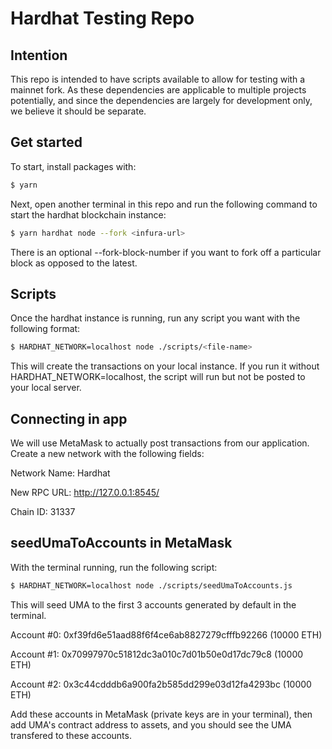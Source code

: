# Hardhat Testing Repo

## Intention

<p>This repo is intended to have scripts available to allow for testing with a mainnet fork. As these dependencies are applicable to multiple projects potentially, and since the dependencies are largely for development only, we believe it should be separate.</p>

## Get started

To start, install packages with:

```sh
$ yarn
```

Next, open another terminal in this repo and run the following command to start the hardhat blockchain instance:

```sh
$ yarn hardhat node --fork <infura-url>
```

There is an optional --fork-block-number if you want to fork off a particular block as opposed to the latest.

## Scripts

Once the hardhat instance is running, run any script you want with the following format:

```sh
$ HARDHAT_NETWORK=localhost node ./scripts/<file-name>
```

This will create the transactions on your local instance. If you run it without HARDHAT_NETWORK=localhost, the script will run but not be posted to your local server.

## Connecting in app

We will use MetaMask to actually post transactions from our application. Create a new network with the following fields:

Network Name: Hardhat

New RPC URL: http://127.0.0.1:8545/

Chain ID: 31337

## seedUmaToAccounts in MetaMask

With the terminal running, run the following script:

```sh
$ HARDHAT_NETWORK=localhost node ./scripts/seedUmaToAccounts.js
```

This will seed UMA to the first 3 accounts generated by default in the terminal.

Account #0: 0xf39fd6e51aad88f6f4ce6ab8827279cfffb92266 (10000 ETH)

Account #1: 0x70997970c51812dc3a010c7d01b50e0d17dc79c8 (10000 ETH)

Account #2: 0x3c44cdddb6a900fa2b585dd299e03d12fa4293bc (10000 ETH)

Add these accounts in MetaMask (private keys are in your terminal), then add UMA's contract address to assets, and you should see the UMA transfered to these accounts.
